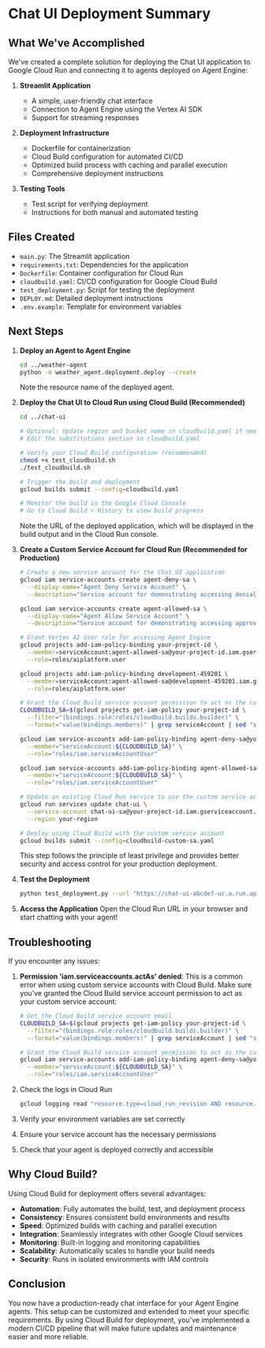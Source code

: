 # Chat UI Deployment Summary

## What We've Accomplished

We've created a complete solution for deploying the Chat UI application to Google Cloud Run and connecting it to agents deployed on Agent Engine:

1. **Streamlit Application**
   - A simple, user-friendly chat interface
   - Connection to Agent Engine using the Vertex AI SDK
   - Support for streaming responses

2. **Deployment Infrastructure**
   - Dockerfile for containerization
   - Cloud Build configuration for automated CI/CD
   - Optimized build process with caching and parallel execution
   - Comprehensive deployment instructions

3. **Testing Tools**
   - Test script for verifying deployment
   - Instructions for both manual and automated testing

## Files Created

- `main.py`: The Streamlit application
- `requirements.txt`: Dependencies for the application
- `Dockerfile`: Container configuration for Cloud Run
- `cloudbuild.yaml`: CI/CD configuration for Google Cloud Build
- `test_deployment.py`: Script for testing the deployment
- `DEPLOY.md`: Detailed deployment instructions
- `.env.example`: Template for environment variables

## Next Steps

1. **Deploy an Agent to Agent Engine**
   ```bash
   cd ../weather-agent
   python -m weather_agent.deployment.deploy --create
   ```
   Note the resource name of the deployed agent.

2. **Deploy the Chat UI to Cloud Run using Cloud Build (Recommended)**
   ```bash
   cd ../chat-ui

   # Optional: Update region and bucket name in cloudbuild.yaml if needed
   # Edit the substitutions section in cloudbuild.yaml

   # Verify your Cloud Build configuration (recommended)
   chmod +x test_cloudbuild.sh
   ./test_cloudbuild.sh

   # Trigger the build and deployment
   gcloud builds submit --config=cloudbuild.yaml

   # Monitor the build in the Google Cloud Console
   # Go to Cloud Build > History to view build progress
   ```
   Note the URL of the deployed application, which will be displayed in the build output and in the Cloud Run console.

3. **Create a Custom Service Account for Cloud Run (Recommended for Production)**
   ```bash
   # Create a new service account for the Chat UI application
   gcloud iam service-accounts create agent-deny-sa \
     --display-name="Agent Deny Service Account" \
     --description="Service account for demonstrating accessing denial"

   gcloud iam service-accounts create agent-allowed-sa \
     --display-name="Agent Allow Service Account" \
     --description="Service account for demonstrating accessing approval"

   # Grant Vertex AI User role for accessing Agent Engine
   gcloud projects add-iam-policy-binding your-project-id \
     --member=serviceAccount:agent-allowed-sa@your-project-id.iam.gserviceaccount.com \
     --role=roles/aiplatform.user

   gcloud projects add-iam-policy-binding development-459201 \
     --member=serviceAccount:agent-allowed-sa@development-459201.iam.gserviceaccount.com \
     --role=roles/aiplatform.user

   # Grant the Cloud Build service account permission to act as the custom service account
   CLOUDBUILD_SA=$(gcloud projects get-iam-policy your-project-id \
     --filter="(bindings.role:roles/cloudbuild.builds.builder)" \
     --format="value(bindings.members)" | grep serviceAccount | sed "s/serviceAccount://")

   gcloud iam service-accounts add-iam-policy-binding agent-deny-sa@your-project-id.iam.gserviceaccount.com \
     --member="serviceAccount:${CLOUDBUILD_SA}" \
     --role="roles/iam.serviceAccountUser"

   gcloud iam service-accounts add-iam-policy-binding agent-allowed-sa@your-project-id.iam.gserviceaccount.com \
     --member="serviceAccount:${CLOUDBUILD_SA}" \
     --role="roles/iam.serviceAccountUser"

   # Update an existing Cloud Run service to use the custom service account
   gcloud run services update chat-ui \
     --service-account chat-ui-sa@your-project-id.iam.gserviceaccount.com \
     --region your-region

   # Deploy using Cloud Build with the custom service account
   gcloud builds submit --config=cloudbuild-custom-sa.yaml
   ```
   This step follows the principle of least privilege and provides better security and access control for your production deployment.

4. **Test the Deployment**
   ```bash
   python test_deployment.py --url "https://chat-ui-abcdef-uc.a.run.app" --agent "projects/your-project-id/locations/your-location/agents/your-agent-id"
   ```

5. **Access the Application**
   Open the Cloud Run URL in your browser and start chatting with your agent!

## Troubleshooting

If you encounter any issues:

1. **Permission 'iam.serviceaccounts.actAs' denied**: This is a common error when using custom service accounts with Cloud Build. Make sure you've granted the Cloud Build service account permission to act as your custom service account:
   ```bash
   # Get the Cloud Build service account email
   CLOUDBUILD_SA=$(gcloud projects get-iam-policy your-project-id \
     --filter="(bindings.role:roles/cloudbuild.builds.builder)" \
     --format="value(bindings.members)" | grep serviceAccount | sed "s/serviceAccount://")

   # Grant the Cloud Build service account permission to act as the custom service account
   gcloud iam service-accounts add-iam-policy-binding agent-deny-sa@your-project-id.iam.gserviceaccount.com \
     --member="serviceAccount:${CLOUDBUILD_SA}" \
     --role="roles/iam.serviceAccountUser"
   ```

2. Check the logs in Cloud Run
   ```bash
   gcloud logging read "resource.type=cloud_run_revision AND resource.labels.service_name=chat-ui" --limit=50
   ```

3. Verify your environment variables are set correctly

4. Ensure your service account has the necessary permissions

5. Check that your agent is deployed correctly and accessible

## Why Cloud Build?

Using Cloud Build for deployment offers several advantages:

- **Automation**: Fully automates the build, test, and deployment process
- **Consistency**: Ensures consistent build environments and results
- **Speed**: Optimized builds with caching and parallel execution
- **Integration**: Seamlessly integrates with other Google Cloud services
- **Monitoring**: Built-in logging and monitoring capabilities
- **Scalability**: Automatically scales to handle your build needs
- **Security**: Runs in isolated environments with IAM controls

## Conclusion

You now have a production-ready chat interface for your Agent Engine agents. This setup can be customized and extended to meet your specific requirements. By using Cloud Build for deployment, you've implemented a modern CI/CD pipeline that will make future updates and maintenance easier and more reliable.
